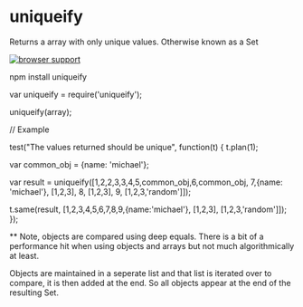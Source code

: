 uniqueify
=========

Returns a array with only unique values. Otherwise known as a Set

[![browser support](https://ci.testling.com/miketheprogrammer/uniqueify.png)](https://ci.testling.com/miketheprogrammer/uniqueify)


npm install uniqueify


var uniqueify = require('uniqueify');

uniqueify(array);

// Example

test("The values returned should be unique", function(t) {
  t.plan(1);

  var common_obj = {name: 'michael'};

  var result = uniqueify([1,2,2,3,3,4,5,common_obj,6,common_obj, 7,{name: 'michael'}, [1,2,3], 8, [1,2,3], 9, [1,2,3,'random']]);

  t.same(result, [1,2,3,4,5,6,7,8,9,{name:'michael'}, [1,2,3], [1,2,3,'random']]);
});


** Note, objects are compared using deep equals. There is a bit of a performance hit when using objects and arrays but not much algorithmically at least. 

Objects are maintained in a seperate list and that list is iterated over to compare, it is then added at the end. So all objects appear at the end of the resulting Set.

